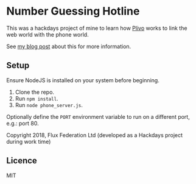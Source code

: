 # Number Guessing Hotline
This was a hackdays project of mine to learn how [Plivo](https://plivo.com) works to link the web world with the phone world.

See [my blog post](https://jordancrawford.kiwi/web-and-phone/) about this for more information.

## Setup
Ensure NodeJS is installed on your system before beginning.

1. Clone the repo.
2. Run `npm install`.
3. Run `node phone_server.js`.

Optionally define the `PORT` environment variable to run on a different port, e.g.: port 80.

Copyright 2018, Flux Federation Ltd (developed as a Hackdays project during work time)

## Licence
MIT